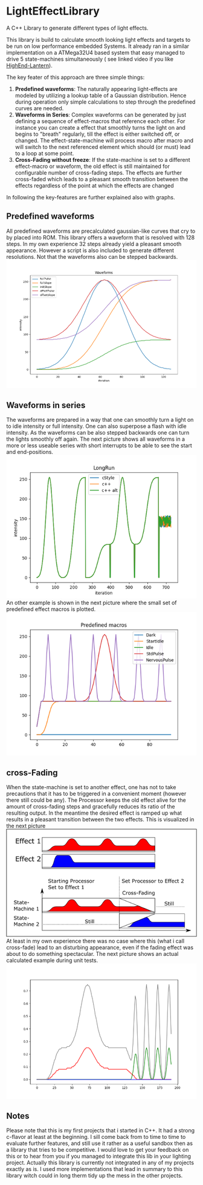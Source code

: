 # LightEffectLibrary
A C++ Library to generate different types of light effects.

This library is build to calculate smooth looking light effects and targets to be run on low 
performance embedded Systems. It already ran in a similar implementation on a ATMega32U4 based 
system that easy managed to drive 5 state-machines simultaneously ( see linked video if you like [HighEnd-Lantern](https://www.youtube.com/watch?v=-BYmZQg5hgk)).

The key feater of this approach are three simple things: 
1. **Predefined waveforms**: The naturally appearing light-effects are modeled by utilizing a lookup 
    table of a Gaussian distribution. Hence during operation only simple calculations to step 
    through the predefined curves are needed. 
2. **Waveforms in Series**: Complex waveforms can be generated by just defining a sequence of 
    effect-macros that reference each other. For instance you can create a effect that smoothly 
    turns the light on and begins to "breath" regularly, till the effect is either switched off, or 
    changed. The effect-state-machine will process macro after macro and will switch to the next 
    referenced element which should (or must) lead to a loop at some point.
3. **Cross-Fading without freeze**: If the state-machine is set to a different effect-macro or 
    waveform, the old effect is still maintained for configurable number of cross-fading steps. 
    The effects are further cross-faded which leads to a pleasant smooth transition between the 
    effects regardless of the point at which the effects are changed

In following the key-features are further explained also with graphs.

## Predefined waveforms
All predefined waveforms are precalculated gaussian-like curves that cry to by placed into ROM. 
This library offers a waveform that is resolved with 128 steps. In my own experience 32 steps 
already yield a pleasant smooth appearance. However a script is also included to generate different 
resolutions. Not that the waveforms also can be stepped backwards. 
![Prepared Waveforms that can be used for macros](./Doc/WaveformBasis.png)

## Waveforms in series
The waveforms are prepared in a way that one can smoothly turn a light on to idle intensity or full 
intensity. One can also superpose a flash with idle intensity. As the waveforms can be also stepped 
backwards one can turn the lights smoothly off again.
The next picture shows all waveforms in a more or less useable series with short interrupts to 
be able to see the start and end-positions.
![Series of waveforms](./Doc/ConcatenatedEffectMacros.png)
An other example is shown in the next picture where the small set of predefined effect macros is 
plotted.
![Predefined Macros](./Doc/PredefinedMacros.png)

## cross-Fading
When the state-machine is set to another effect, one has not to take precautions that it has to be 
triggered in a convenient moment (however there still could be any). The Processor keeps the old 
effect alive for the amount of cross-fading steps and gracefully reduces its ratio of the resulting
output. In the meantime the desired effect is ramped up what results in a pleasant transition 
between the two effects. This is visualized in the next picture
![Predefined Macros](./Doc/SwitchVisualization.png)
At least in my own experience there was no case where this (what i call cross-fade)
lead to an disturbing appearance, even if the fading effect was about to do something spectacular.
The next picture shows an actual calculated example during unit tests.
![Predefined Macros](./Doc/SwitchingExample.png)

## Notes
Please note that this is my first projects that i started in C++. It had a strong c-flavor at least 
at the beginning. I sill come back from to time to time to evaluate further features, and still use
it rather as a useful sandbox then as a library that tries to be competitive.
I would love to get your feedback on this or to hear from you if you managed to integrate this lib
in your lighting project.
Actually this library is currently not integrated in any of my projects exactly as is. I used more 
implementations that lead in summary to this library witch could in long therm tidy up the mess in 
the other projects.